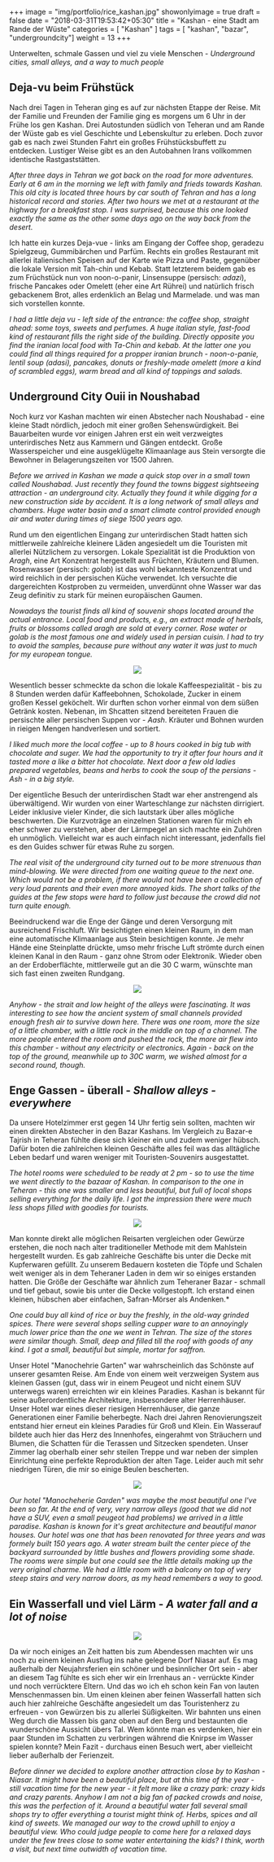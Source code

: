 +++
image = "img/portfolio/rice_kashan.jpg"
showonlyimage = true
draft = false
date = "2018-03-31T19:53:42+05:30"
title = "Kashan -  eine Stadt am Rande der Wüste"
categories = [ "Kashan" ]
tags = [ "kashan", "bazar", "undergroundcity"]
weight = 13
+++

Unterwelten, schmale Gassen und viel zu viele Menschen - *Underground cities, small alleys, and a way to much people* 

<!--more-->

## Deja-vu beim Frühstück 
Nach drei Tagen in Teheran ging es auf zur nächsten Etappe der Reise. Mit der Familie und Freunden
der Familie ging es morgens um 6 Uhr in der Frühe los gen Kashan. 
Drei Autostunden südlich von Teheran und am Rande der Wüste gab es viel Geschichte und Lebenskultur zu erleben. Doch zuvor gab es nach zwei Stunden Fahrt ein großes Frühstücksbuffett zu entdecken. Lustiger Weise gibt es an den Autobahnen Irans vollkommen identische Rastgaststätten. 

*After three days in Tehran we got back on the road for more adventures. Early at 6 am in the morning we left with family and frieds towards Kashan. This old city is located three hours by car south of Tehran and has a long historical record and stories. After two hours we met at a restaurant at the highway for a breakfast stop. I was surprised, because this one looked exactly the same as the other some days ago on the way back from the desert.*

Ich hatte ein kurzes Deja-vue - links am Eingang der Coffee shop, geradezu Spielgzeug, Gummibärchen und Parfüm. Rechts ein großes Restaurant mit allerlei italienischen Speisen auf der Karte wie Pizza und Paste, gegenüber die lokale Version mit Tah-chin und Kebab. Statt letzterem beidem gab es zum Früchstück nun von noon-o-panir, Linsensuppe (persisch: *adazi*), frische Pancakes oder Omelett (eher eine Art Rührei) und natürlich frisch gebackenem Brot, alles erdenklich an Belag und Marmelade. und was man sich vorstellen konnte. 

*I had a little deja vu - left side of the entrance: the coffee shop, straight ahead: some toys, sweets and perfumes. A huge italian style, fast-food kind of restaurant fills the right side of the building. Directly opposite you find the iranian local food with Ta-Chin and kebab. At the latter one you could find all things required for a propper iranian brunch - noon-o-panie, lentil soup (adasi), pancakes, donuts or freshly-made omelett (more a kind of scrambled eggs), warm bread and all kind of toppings and salads.*


## Underground City Ouii in Noushabad

Noch kurz vor Kashan machten wir einen Abstecher nach Noushabad - eine kleine Stadt nördlich, jedoch mit einer großen Sehenswürdigkeit. Bei Bauarbeiten wurde vor einigen Jahren erst ein weit verzweigtes unterirdisches Netz aus Kammern und Gängen entdeckt. Große Wasserspeicher und eine ausgeklügelte Klimaanlage aus Stein versorgte die Bewohner in Belagerungszeiten vor 1500 Jahren. 

*Before we arrived in Kashan we made a quick stop over in a small town called Noushabad. Just recently they found the towns biggest sightseeing attraction - an underground city. Actually they found it while digging for a new construction side by accident. It is a long network of small alleys and chambers. Huge water basin and a smart climate control provided enough air and water during times of siege 1500 years ago.*

Rund um den eigentlichen Eingang zur unterirdischen Stadt hatten sich mittlerweile zahlreiche kleinere Läden angesiedelt um die Touristen mit allerlei Nützlichem zu versorgen. Lokale Spezialität ist die Produktion von *Aragh*, eine Art Konzentrat hergestellt aus Früchten, Kräutern und Blumen. Rosenwasser (persisch: *golab*) ist das wohl bekannteste Konzentrat und wird reichlich in der persischen Küche verwendet. Ich versuchte die dargereichten Kostproben zu vermeiden, unverdünnt ohne Wasser war das Zeug definitiv zu stark für meinen europäischen Gaumen. 

*Nowadays the tourist finds all kind of souvenir shops located around the actual entrance. Local food and products, e.g., an extract made of herbals, fruits or blossoms called aragh are sold at every corner. Rose water or golab is the most famous one and widely used in persian cuisin. I had to try to avoid the samples, because pure without any water it was just to much for my european tongue.*

<p align="center">
  <img src="/img/portfolio/Noosheshabad.png">
</p>

Wesentlich besser schmeckte da schon die lokale Kaffeespezialität - bis zu 8 Stunden werden dafür Kaffeebohnen, Schokolade, Zucker in einem großen Kessel geköchelt. Wir durften schon vorher einmal von dem süßen Getränk kosten. Nebenan, im Shcatten sitzend bereiteten Frauen die persischte aller persischen Suppen vor - *Aash*. Kräuter und Bohnen wurden in rieigen Mengen handverlesen und sortiert. 

*I liked much more the local coffee - up to 8 hours cooked in big tub with chocolate and suger. We had the opportunity to try it after four hours and it tasted more a like a bitter hot chocolate. Next door a few old ladies prepared vegetables, beans and herbs to cook the soup of the persians - Ash - in a big style.*

Der eigentliche Besuch der unterirdischen Stadt war eher anstrengend als überwältigend. Wir wurden von einer Warteschlange zur nächsten dirrigiert. Leider inklusive vieler Kinder, die sich lautstark über alles mögliche beschwerten. Die Kurzvoträge an einzelnen Stationen waren für mich eh eher schwer zu verstehen, aber der Lärmpegel an sich machte ein Zuhören eh unmöglich. Vielleicht war es auch einfach nicht interessant, jedenfalls fiel es den Guides schwer für etwas Ruhe zu sorgen.

*The real visit of the underground city turned out to be more strenuous than mind-blowing. We were directed from one waiting queue to the next one. Which would not be a problem, if there would not have been a collection of very loud parents and their even more annoyed kids. The short talks of the guides at the few stops were hard to follow just because the crowd did not turn quite enough.*

Beeindruckend war die Enge der Gänge und deren Versorgung mit ausreichend Frischluft. Wir besichtigten einen kleinen Raum, in dem man eine automatische Klimaanlage aus Stein besichtigen konnte. Je mehr Hände eine Steinplatte drückte, umso mehr frische Luft strömte durch einen kleinen Kanal in den Raum - ganz ohne Strom oder Elektronik. Wieder oben an der Erdoberflächte, mittlerweile gut an die 30 C warm, wünschte man sich fast einen zweiten Rundgang.

<p align="center">
  <img src="/img/portfolio/Noosheshabad_2.png">
</p>

*Anyhow - the strait and low height of the alleys were fascinating. It was interesting to see how the ancient system of small channels provided enough fresh air to survive down here. There was one room, more the size of a little chamber, with a little rock in the middle on top of a channel. The more people entered the room and pushed the rock, the more air flew into this chamber - without any electricity or electronics. Again - back on the top of the ground, meanwhile up to 30C warm, we wished almost for a second round, though.*

## Enge Gassen - überall - *Shallow alleys - everywhere*

Da unsere Hotelzimmer erst gegen 14 Uhr fertig sein sollten, machten wir einen direkten Abstecher in den Bazar Kashans. Im Vergleich zu Bazar-e Tajrish in Teheran fühlte diese sich kleiner ein und zudem weniger hübsch. Dafür boten die zahlreichen kleinen Geschäfte alles feil was das alltägliche Leben bedarf und waren weniger mit Touristen-Souvenirs ausgestattet.

*The hotel rooms were scheduled to be ready at 2 pm - so to use the time we went directly to the bazaar of Kashan. In comparison to the one in Teheran - this one was smaller and less beautiful, but full of local shops selling everything for the daily life. I got the impression there were much less shops filled with goodies for tourists.*

<p align="center">
  <img src="/img/portfolio/Kashan_bazar.png">
</p>

Man konnte direkt alle möglichen Reisarten vergleichen oder Gewürze erstehen, die noch nach alter traditioneller Methode mit dem Mahlstein hergestellt wurden. Es gab zahlreiche Geschäfte bis unter die Decke mit Kupferwaren gefüllt. Zu unserem Bedauern kosteten die Töpfe und Schalen weit weniger als in dem Teheraner Laden in dem wir so einiges erstanden hatten. Die Größe der Geschäfte war ähnlich zum Teheraner Bazar - schmall und tief gebaut, sowie bis unter die Decke vollgestopft. Ich erstand einen kleinen, hübschen aber einfachen, Safran-Mörser als Andenken.*

*One could buy all kind of rice or buy the freshly, in the old-way grinded spices. There were several shops selling cupper ware to an annoyingly much lower price than the one we went in Tehran. The size of the stores were similar though. Small, deep and filled till the roof with goods of any kind. I got a small, beautiful but simple, mortar for saffron.*

Unser Hotel "Manochehrie Garten" war wahrscheinlich das Schönste auf unserer gesamten Reise. Am Ende von einem weit verzweigen System aus kleinen Gassen (gut, dass wir in einem Peugeot und nicht einem SUV unterwegs waren) erreichten wir ein kleines Paradies. Kashan is bekannt für seine außerordentliche Architekture, insbesondere alter Herrenhäuser. Unser Hotel war eines dieser riesigen Herrenhäuser, die ganze Generationen einer Familie beherbegte. Nach drei Jahren Renovierungszeit entstand hier erneut ein kleines Paradies für Groß und Klein. Ein Wasserauf bildete auch hier das Herz des Innenhofes, eingerahmt von Sträuchern und Blumen, die Schatten für die Terassen und Sitzecken spendeten. Unser Zimmer lag oberhalb einer sehr steilen Treppe und war neben der simplen Einrichtung eine perfekte Reproduktion der alten Tage. Leider auch mit sehr niedrigen Türen, die mir so einige Beulen bescherten. 

<p align="center">
  <img src="/img/portfolio/Kashan_hotel.png">
</p>

*Our hotel "Manocheherie Garden" was maybe the most beautiful one I've been so far. At the end of very, very narrow alleys (good that we did not have a SUV, even a small peugeot had problems) we arrived in a little paradise. Kashan is known for it's great architecture and beautiful manor houses. Our hotel was one that has been renovated for three years and was formely built 150 years ago. A water stream built the center piece of the backyard surrounded by little bushes and flowers providing some shade. The rooms were simple but one could see the little details making up the very original charme. We had a little room with a balcony on top of very steep stairs and very narrow doors, as my head remembers a way to good.*

## Ein Wasserfall und viel Lärm - *A water fall and a lot of noise*

<p align="center">
  <img src="/img/portfolio/view_crazyvillage.jpg">
</p>

Da wir noch einiges an Zeit hatten bis zum Abendessen machten wir uns noch zu einem kleinen Ausflug ins nahe gelegene Dorf Niasar auf. Es mag außerhalb der Neujahrsferien ein schöner und besinnlicher Ort sein - aber an diesem Tag fühlte es sich eher wir ein Irrenhaus an - verrückte Kinder und noch verrücktere Eltern. Und das wo ich eh schon kein Fan von lauten Menschenmassen bin. Um einen kleinen aber feinen Wasserfall hatten sich auch hier zahlreiche Geschäfte angesiedelt um das Touristenherz zu erfreuen - von Gewürzen bis zu allerlei Süßigkeiten. Wir bahnten uns einen Weg durch die Massen bis ganz oben auf den Berg und bestaunten die wunderschöne Aussicht übers Tal. Wem könnte man es verdenken, hier ein paar Stunden im Schatten zu verbringen während die Knirpse im Wasser spielen konnte? Mein Fazit - durchaus einen Besuch wert, aber vielleicht lieber außerhalb der Ferienzeit.

*Before dinner we decided to explore another attraction close by to Kashan - Niasar. It might have been a beautiful place, but at this time of the year - still vacation time for the new year - it felt more like a crazy park: crazy kids and crazy parents. Anyhow I am not a big fan of packed crowds and noise, this was the perfection of it. Around a beautiful water fall several small shops try to offer everything a tourist might think of. Herbs, spices and all kind of sweets. We managed our way to the crowd uphill to enjoy a beautiful view. Who could judge people to come here for a relaxed days under the few trees close to some water entertaining the kids? I think, worth a visit, but next time outwidth of vacation time.*

